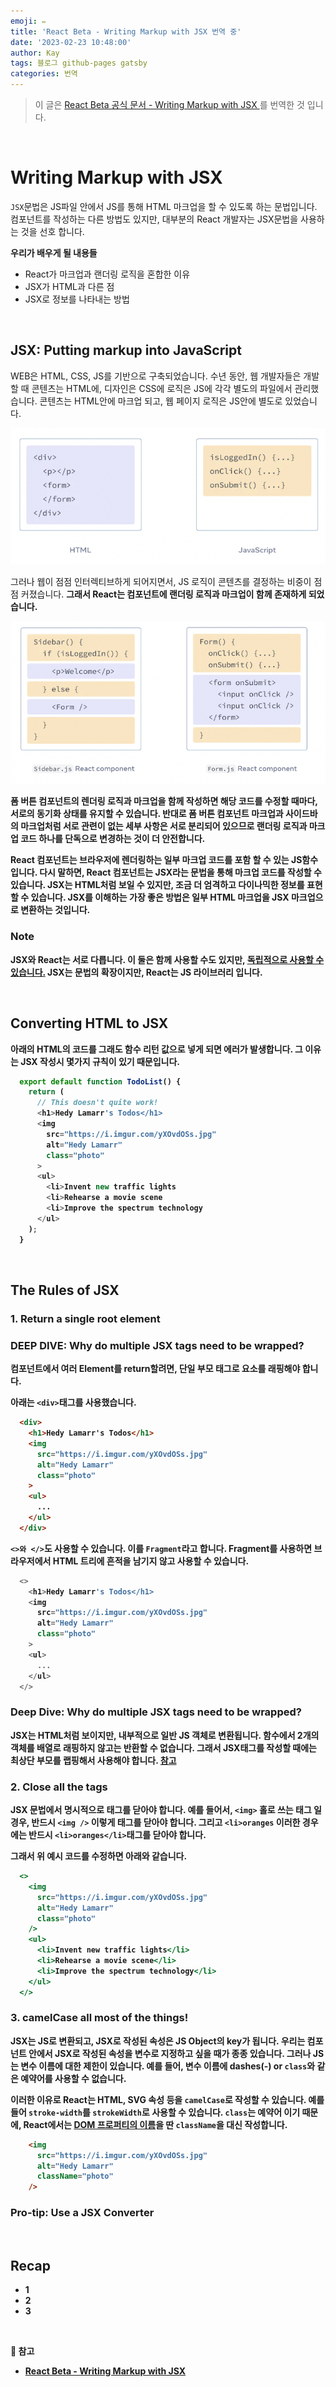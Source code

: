 ```yaml
---
emoji: ✏️
title: 'React Beta - Writing Markup with JSX 번역 중'
date: '2023-02-23 10:48:00'
author: Kay
tags: 블로그 github-pages gatsby
categories: 번역
---
```


> 이 글은 [React Beta 공식 문서 - Writing Markup with JSX
](https://beta.reactjs.org/learn/writing-markup-with-jsx)를 번역한 것 입니다.

<br>

# Writing Markup with JSX
`JSX`문법은 JS파일 안에서 JS를 통해 HTML 마크업을 할 수 있도록 하는 문법입니다.
컴포넌트를 작성하는 다른 방법도 있지만, 대부분의 React 개발자는 JSX문법을 사용하는 것을 선호 합니다.

<b>우리가 배우게 될 내용들</b>
- React가 마크업과 랜더링 로직을 혼합한 이유
- JSX가 HTML과 다른 점
- JSX로 정보를 나타내는 방법

<br>

## JSX: Putting markup into JavaScript
WEB은 HTML, CSS, JS를 기반으로 구축되었습니다. 수년 동안, 웹 개발자들은 개발 할 때 콘텐츠는 HTML에, 디자인은 CSS에 로직은 JS에 각각 별도의 파일에서 관리했습니다.
콘텐츠는 HTML안에 마크업 되고, 웹 페이지 로직은 JS안에 별도로 있었습니다.

![HTML과 JS](1.png)

그러나 웹이 점점 인터렉티브하게 되어지면서, JS 로직이 콘텐츠를 결정하는 비중이 점점 커졌습니다.
<b>그래서 React는 컴포넌트에 랜더링 로직과 마크업이 함께 존재하게 되었습니다.<b/>

![React Component](2.png)

폼 버튼 컴포넌트의 렌더링 로직과 마크업을 함께 작성하면 해당 코드를 수정할 때마다, 서로의 동기화 상태를 유지할 수 있습니다.
반대로 폼 버튼 컴포넌트 마크업과 사이드바의 마크업처럼 서로 관련이 없는 세부 사항은 서로 분리되어 있으므로 랜더링 로직과 마크업 코드 하나를 단독으로 변경하는 것이 더 안전합니다.

React 컴포넌트는 브라우저에 렌더링하는 일부 마크업 코드를 포함 할 수 있는 JS함수 입니다.
다시 말하면, React 컴포넌트는 JSX라는 문법을 통해 마크업 코드를 작성할 수 있습니다.
JSX는 HTML처럼 보일 수 있지만, 조금 더 엄격하고 다이나믹한 정보를 표현할 수 있습니다.
JSX를 이해하는 가장 좋은 방법은 일부 HTML 마크업을 JSX 마크업으로 변환하는 것입니다.

### Note
JSX와 React는 서로 다릅니다. 이 둘은 함께 사용할 수도 있지만, [독립적으로 사용할 수 있습니다.](https://reactjs.org/blog/2020/09/22/introducing-the-new-jsx-transform.html#whats-a-jsx-transform)
JSX는 문법의 확장이지만, React는 JS 라이브러리 입니다.

<br/>

## Converting HTML to JSX
아래의 HTML의 코드를 그래도 함수 리턴 값으로 넣게 되면 에러가 발생합니다.
그 이유는 JSX 작성시 몇가지 규칙이 있기 때문입니다.
```js
  export default function TodoList() {
    return (
      // This doesn't quite work!
      <h1>Hedy Lamarr's Todos</h1>
      <img 
        src="https://i.imgur.com/yXOvdOSs.jpg" 
        alt="Hedy Lamarr" 
        class="photo"
      >
      <ul>
        <li>Invent new traffic lights
        <li>Rehearse a movie scene
        <li>Improve the spectrum technology
      </ul>
    );
  }
```

<br/>

## The Rules of JSX

### 1. Return a single root element

### DEEP DIVE: Why do multiple JSX tags need to be wrapped?
컴포넌트에서 여러 Element를 return할려면, <b>단일 부모 태그로 요소를 래핑해야 합니다.</b>

아래는 `<div>`태그를 사용했습니다.
```html
  <div>
    <h1>Hedy Lamarr's Todos</h1>
    <img 
      src="https://i.imgur.com/yXOvdOSs.jpg" 
      alt="Hedy Lamarr" 
      class="photo"
    >
    <ul>
      ...
    </ul>
  </div>
```

`<>와 </>`도 사용할 수 있습니다. 이를 `Fragment`라고 합니다. Fragment를 사용하면 브라우저에서 HTML 트리에 흔적을 남기지 않고 사용할 수 있습니다.
```js
  <>
    <h1>Hedy Lamarr's Todos</h1>
    <img 
      src="https://i.imgur.com/yXOvdOSs.jpg" 
      alt="Hedy Lamarr" 
      class="photo"
    >
    <ul>
      ...
    </ul>
  </>
```

### Deep Dive: Why do multiple JSX tags need to be wrapped?
JSX는 HTML처럼 보이지만, 내부적으로 일반 JS 객체로 변환됩니다. <b>함수에서 2개의 객체를 배열로 래핑하지 않고는 반환할 수 없습니다.</b>
그래서 JSX태그를 작성할 때에는 최상단 부모를 랩핑해서 사용해야 합니다. [참고](https://javascript.plainenglish.io/why-do-we-have-to-wrap-react-components-b168232dbd3a)

### 2. Close all the tags
JSX 문법에서 명시적으로 태그를 닫아야 합니다. 예를 들어서, `<img>` 홀로 쓰는 태그 일 경우, 반드시 `<img />` 이렇게 태그를 닫아야 합니다.
그리고 `<li>oranges` 이러한 경우에는 반드시 `<li>oranges</li>`태그를 닫아야 합니다.

그래서 위 예시 코드를 수정하면 아래와 같습니다.
```jsx
  <>
    <img
      src="https://i.imgur.com/yXOvdOSs.jpg"
      alt="Hedy Lamarr"
      class="photo"
    />
    <ul>
      <li>Invent new traffic lights</li>
      <li>Rehearse a movie scene</li>
      <li>Improve the spectrum technology</li>
    </ul>
  </>
```

### 3. camelCase all most of the things!
JSX는 JS로 변환되고, JSX로 작성된 속성은 JS Object의 key가 됩니다.
우리는 컴포넌트 안에서 JSX로 작성된 속성을 변수로 지정하고 싶을 때가 종종 있습니다.
그러나 JS는 변수 이름에 대한 제한이 있습니다. 예를 들어, 변수 이름에 dashes(-) or `class`와 같은 예약어를 사용할 수 없습니다.

이러한 이유로 React는 HTML, SVG 속성 등을 `camelCase`로 작성할 수 있습니다. 예를 들어 `stroke-width`를 `strokeWidth`로 사용할 수 있습니다.
`class`는 예약어 이기 때문에, React에서는 [DOM 프로퍼티의 이름](https://developer.mozilla.org/en-US/docs/Web/API/Element/className)을 딴 `className`을 대신 작성합니다.
```html
    <img 
      src="https://i.imgur.com/yXOvdOSs.jpg" 
      alt="Hedy Lamarr" 
      className="photo"
    />
```


### Pro-tip: Use a JSX Converter

<br/>

## Recap
- 1
- 2
- 3

<br/>

<b>📕 참고</b>
- [React Beta - Writing Markup with JSX
  ](https://beta.reactjs.org/learn/writing-markup-with-jsx)

```toc
```
